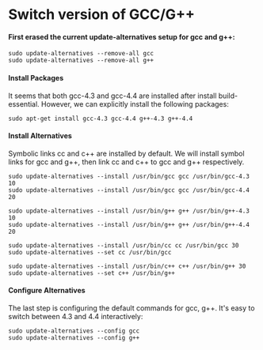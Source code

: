 # Switch version of GCC/G++


#### First erased the current update-alternatives setup for gcc and g++:
```
sudo update-alternatives --remove-all gcc 
sudo update-alternatives --remove-all g++
```
#### Install Packages

It seems that both gcc-4.3 and gcc-4.4 are installed after install build-essential. However, we can explicitly install the following packages:
```
sudo apt-get install gcc-4.3 gcc-4.4 g++-4.3 g++-4.4
```
#### Install Alternatives

Symbolic links cc and c++ are installed by default. We will install symbol links for gcc and g++, then link cc and c++ to gcc and g++ respectively.
```
sudo update-alternatives --install /usr/bin/gcc gcc /usr/bin/gcc-4.3 10
sudo update-alternatives --install /usr/bin/gcc gcc /usr/bin/gcc-4.4 20

sudo update-alternatives --install /usr/bin/g++ g++ /usr/bin/g++-4.3 10
sudo update-alternatives --install /usr/bin/g++ g++ /usr/bin/g++-4.4 20

sudo update-alternatives --install /usr/bin/cc cc /usr/bin/gcc 30
sudo update-alternatives --set cc /usr/bin/gcc

sudo update-alternatives --install /usr/bin/c++ c++ /usr/bin/g++ 30
sudo update-alternatives --set c++ /usr/bin/g++
```
#### Configure Alternatives

The last step is configuring the default commands for gcc, g++. It's easy to switch between 4.3 and 4.4 interactively:
```
sudo update-alternatives --config gcc
sudo update-alternatives --config g++
```
